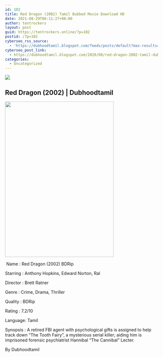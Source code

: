 ```yaml
---
id: 102
title: Red Dragon (2002) Tamil Dubbed Movie Download HD
date: 2021-08-29T06:11:27+00:00
author: tentrockers
layout: post
guid: https://tentrockers.online/?p=102
postid: /?p=102
cyberseo_rss_source:
  - 'https://dubhoodtamil.blogspot.com/feeds/posts/default?max-results=150&start-index=151'
cyberseo_post_link:
  - https://dubhoodtamil.blogspot.com/2020/08/red-dragon-2002-tamil-dubbed-hd.html
categories:
  - Uncategorized
---
```

<div class="media_block">
  <img src="https://1.bp.blogspot.com/-dpu-syyjPFQ/X0i3sus_yeI/AAAAAAAACLg/Q1WwJc1xMkc76N6F2F1NFqOf6ScJ8NwogCNcBGAsYHQ/s72-w358-h512-c/red-dragon-533b1e756542a.jpg" class="media_thumbnail" />
</div>

## **Red Dragon (2002) | Dubhoodtamil**

<div class="separator">
  <img loading="lazy" border="0" data-original-height="1426" data-original-width="1000" height="512" src="https://1.bp.blogspot.com/-dpu-syyjPFQ/X0i3sus_yeI/AAAAAAAACLg/Q1WwJc1xMkc76N6F2F1NFqOf6ScJ8NwogCNcBGAsYHQ/w358-h512/red-dragon-533b1e756542a.jpg" width="358" />
</div>

&nbsp;Name	<span></span>:	<span></span>Red Dragon (2002) BDRip

Starring	<span></span>:	<span></span>Anthony Hopkins, Edward Norton, Ral

Director	<span></span>:	<span></span>Brett Ratner

Genre	<span></span>:	<span></span>Crime, Drama, Thriller&nbsp;

Quality	<span></span>:	<span></span>BDRip

Rating	<span></span>:	<span></span>7.2/10&nbsp;

Language:	<span></span>Tamil

Synopsis : A retired FBI agent with psychological gifts is assigned to help track down &#8220;The Tooth Fairy&#8221;, a mysterious serial killer; aiding him is imprisoned forensic psychiatrist Hannibal &#8220;The Cannibal&#8221; Lecter.

By Dubhoodtamil